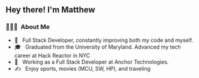 <h2> Hey there! I'm <strong>Matthew</strong></h2>

<h3> 👨🏻‍💻 &nbsp;About Me </h3>

- 🤔 &nbsp; Full Stack Developer, constantly improving both my code and myself.
- 🎓 &nbsp; Graduated from the University of Maryland. Advanced my tech career at Hack Reactor in NYC
- 💼 &nbsp; Working as a Full Stack Developer at Anchor Technologies.
- ✍️ &nbsp; Enjoy sports, movies (MCU, SW, HP), and traveling


